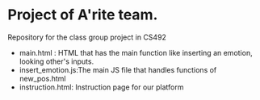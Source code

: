 # Project of A'rite team. 
Repository for the class group project in CS492

- main.html : HTML that has the main function like inserting an emotion, looking other's inputs.
- insert_emotion.js:The main JS file that handles functions of new_pos.html
- instruction.html: Instruction page for our platform




